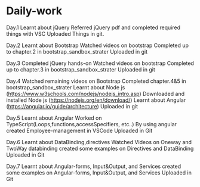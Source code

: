 # Daily-work
Day.1
Learnt about jQuery
Referred jQuery pdf and completed required things with VSC
Uploaded Things in git.

Day.2
Learnt about Bootstrap
Watched videos on bootstrap
Completed up to chapter.2 in bootstrap_sandbox_strater
Uploaded in git

Day.3
Completed jQuery hands-on
Watched videos on bootstrap 
Completed up to chapter.3 in bootstrap_sandbox_strater
Uploaded in git

Day.4
Watched remaining videos on Bootstrap
Completed chapter.4&5 in bootstrap_sandbox_strater
Learnt about Node js (https://www.w3schools.com/nodejs/nodejs_intro.asp)
Downloaded and installed Node js (https://nodejs.org/en/download/)
Learnt about Angular (https://angular.io/guide/architecture)
Uploaded in git

Day.5
Learnt about Angular
Worked on TypeScript(Loops,functions,accessSpecifiers, etc..)
By using angular created Employee-management in VSCode
Uploaded in Git

Day.6
Learnt about DataBinding,directives
Watched Videos on Oneway and TwoWay databinding
created some examples on Directives and DataBinding
Uploaded in Git

Day.7
Learnt about Angular-forms, Input&Output, and Services
created some examples on Angular-forms, Input&Output, and Services
Uploaded in Git





